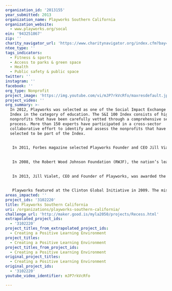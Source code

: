 ```yaml
---
organization_id: '2013155'
year_submitted: 2013
organization_name: Playworks Southern California
organization_website:
  - www.playworks.org/socal
ein: '943251867'
zip: ''
charity_navigator_url: 'https://www.charitynavigator.org/index.cfm?bay=search.profile&ein=943251867'
ntee_type: ''
tags_indicators:
  - Fitness & sports
  - Access to parks & green space
  - Health
  - Public safety & public space
twitter: ''
instagram: ''
facebook: ''
org_type: Nonprofit
project_image: 'https://img.youtube.com/vi/mJP7rkVcRfo/maxresdefault.jpg'
project_video: ''
org_summary: >-
  In 2012, Playworks was selected as one of the Social Impact Exchange's 100
  Index in the category of education. The S&I 100 Index consists of high-impact
  nonprofits that have been carefully vetted through a comprehensive selection
  process. More than 150 experts have participated in a cross-sector
  collaborative effort to identify and assess the nonprofits that have been
  selected to be part of the Index.
   
   
   In 2011, Forbes magazine selected Playworks Founder and CEO Jill Vialet as one of its Impact 30: a list of the world’s leading social entrepreneurs. The magazine defines “social entrepreneur” as a person who uses business practices to solve social issues. The selection was made by a panel of blue ribbon experts, tasked with identifying “social entrepreneurs who are tackling the world's most intractable problems.”
   
   
   In 2008, the Robert Wood Johnson Foundation (RWJF), the nation’s leading public health foundation, invested $18.7 million in Playworks because it believes that Playworks’ program improves children’s health. In 2012, RWJF invested an additional $8.5 million in Playworks to continue backing the growth of our program.
   
   
   In 2013, Jill Vialet, CEO and Founder of Playworks, was awarded the James Irvine Foundation Leadership Award. The James Irvine Foundation Leadership Awards annually recognize Californians who are advancing innovative, effective solutions to critical state issues. Since 2006, awards have been given to 45 recipients, both individuals and groups, working in a wide variety of fields, including education, health, agriculture, economic development and the environment.
   
   
   Playworks featured at the Clinton Global Initiative in 2009. The mission of the Clinton Global Initiative (CGI) is to turn ideas into action. Established in 2005 by President Bill Clinton, the Clinton Global Initiative (CGI) convenes global leaders to create and implement innovative solutions to the world's most pressing challenges.
areas_impacted: ''
project_ids: '3102220'
title: Playworks Southern California
uri: /organizations/playworks-southern-california/
challenge_url: 'http://maker.good.is/myla2050/projects/Recess.html'
extrapolated_project_ids:
  - '3102220'
project_titles_from_extrapolated_project_ids:
  - Creating a Positive Learning Environment
project_titles:
  - Creating a Positive Learning Environment
project_titles_from_project_ids:
  - Creating a Positive Learning Environment
original_project_titles:
  - Creating a Positive Learning Environment
original_project_ids:
  - '3102220'
youtube_video_identifier: mJP7rkVcRfo

---
```

